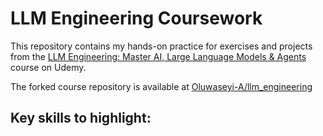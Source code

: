# LLM Engineering Coursework

This repository contains my hands-on practice for exercises and projects from the [LLM Engineering: Master AI, Large Language Models & Agents](https://www.udemy.com/course/llm-engineering-master-ai-and-large-language-models) course on Udemy.

The forked course repository is available at [Oluwaseyi-A/llm_engineering](https://github.com/Oluwaseyi-A/llm_engineering)

Key skills to highlight:
-
